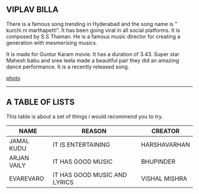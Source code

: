 ## VIPLAV BILLA
   There is a famous song trending in Hyderabad and the song name is " kurchi ni marthapetti".
It has been going viral in all social platforms. It is composed by S.S Thaman. He is a famous music director for creating a generation with mesmerising musics.

  It is made for Guntur Karam movie. It has a duration of 3.43. Super star Mahesh babu and sree leela  made a beautiful pair they did an amazing dance performance. It is a recently released song.

[photo](pic.jpg)

****
## A TABLE OF LISTS

 This table is about a set of things i would recommend you to try.

 | NAME | REASON | CREATOR |
 | ----- | -----   | -----    |
 | JAMAL KUDU | IT IS ENTERTAINING | HARSHAVARHAN |
 | ARJAN VAILY | IT HAS GOOD MUSIC | BHUPINDER |
 | EVAREVARO | IT HAS GOOD MUSIC AND LYRICS | VISHAL MISHRA |
